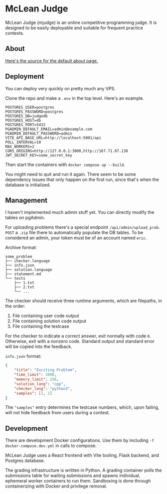 # McLean Judge

McLean Judge (mjudge) is an online competitive programming judge. It is designed to be easily deployable and suitable for frequent practice contests.

## About
[Here's the source for the default about page.](frontend/src/pages/About.jsx)

## Deployment
You can deploy very quickly on pretty much any VPS.

Clone the repo and make a `.env` in the top level. Here's an example.
```
POSTGRES_USER=postgres
POSTGRES_PASSWORD=postgres
POSTGRES_DB=judgedb
POSTGRES_HOST=db
POSTGRES_PORT=5432
PGADMIN_DEFAULT_EMAIL=admin@example.com
PGADMIN_DEFAULT_PASSWORD=admin
VITE_API_BASE_URL=http://localhost:5001/api
POLL_INTERVAL=10
MAX_WORKERS=2
CORS_ORIGINS=http://127.0.0.1:3000,http://167.71.87.138
JWT_SECRET_KEY=some_secret_key
```

Then start the containers with `docker compose up --build`.

You might need to quit and run it again. There seem to be some dependency issues that only happen on the first run, since that's when the database is initialized.

## Management
I haven't implemented much admin stuff yet. You can directly modify the tables on pgAdmin.

For uploading problems there's a special endpoint `/api/admin/upload_prob`. `POST` a `.zip` file there to automatically populate the DB tables. To be considered an admin, your token must be of an account named `eric`.

Archive format:
```
some_problem
├── checker.language
├── info.json
├── solution.language
├── statement.md
└── tests
    ├── 1.txt
    ├── 2.txt
    └── ...
```

The checker should receive three runtime arguments, which are filepaths, in the order:
1. File containing user code output
2. File containing solution code output
3. File containing the testcase

For the checker to indicate a correct answer, exit normally with code `0`. Otherwise, exit with a nonzero code. Standard output and standard error will be copied into the feedback.

`info.json` format:
```json
{
    "title": "Exciting Problem",
    "time_limit": 2000,
    "memory_limit": 256,
    "solution_lang": "cpp",
    "checker_lang": "python3",
    "samples": [1, 2]
}
```
The `"samples"` entry determines the testcase numbers, which, upon failing, will not hide feedback from users during a contest.

## Development
There are development Docker configurations. Use them by including `-f docker-compose.dev.yml` in calls to compose.

McLean Judge uses a React frontend with Vite tooling, Flask backend, and Postgres database.

The grading infrastructure is written in Python. A grading container polls the submissions table for waiting submissions and spawns individual, ephemeral worker containers to run them. Sandboxing is done through containerizing with Docker and privilege removal.

